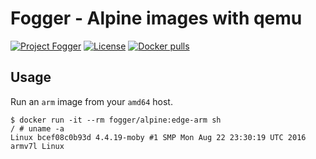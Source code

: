 # Fogger - Alpine images with qemu
[![Project Fogger](https://img.shields.io/badge/project-fogger-78a300.svg)](http://fogger.io)
[![License](https://img.shields.io/badge/license-MIT.0-78a300.svg)](LICENSE)
[![Docker pulls](https://img.shields.io/docker/pulls/fogger/alpine.svg?label=docker)](https://hub.docker.com/r/fogger/alpine)

## Usage

Run an `arm` image from your `amd64` host.

```
$ docker run -it --rm fogger/alpine:edge-arm sh
/ # uname -a
Linux bcef08c0b93d 4.4.19-moby #1 SMP Mon Aug 22 23:30:19 UTC 2016 armv7l Linux
```


